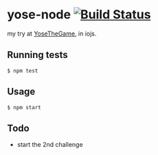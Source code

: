 yose-node [![Build Status](https://travis-ci.org/gbranchaud/yose-node.svg?branch=master)](https://travis-ci.org/gbranchaud/yose-node)
=========

my try at [YoseTheGame](www.yosethegame.com), in iojs.

## Running tests
    $ npm test

## Usage
    $ npm start

## Todo
* start the 2nd challenge
